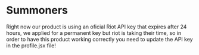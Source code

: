 # Summoners 

Right now our product is using an oficial Riot API key that expires after 24 hours, we applied for a permanent key but riot is taking their time, so in order to have this product working correctly you need to update the API key in the profile.jsx file!
